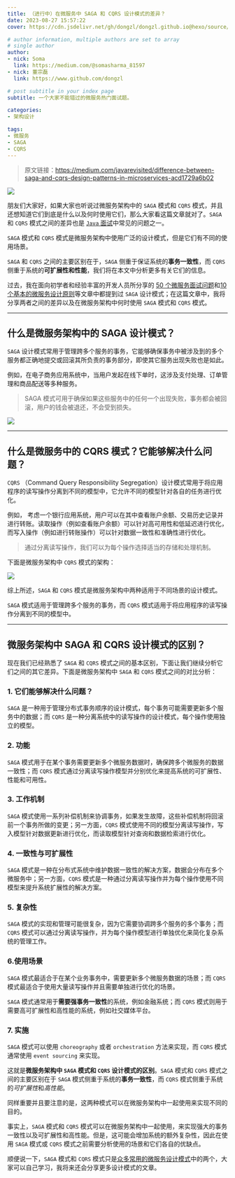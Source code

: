 ```yaml
---
title: （进行中）在微服务中 SAGA 和 CQRS 设计模式的差异？
date: 2023-08-27 15:57:22
cover: https://cdn.jsdelivr.net/gh/dongzl/dongzl.github.io@hexo/source/images/cover/SAGA_vs_CQRS.png

# author information, multiple authors are set to array
# single author
author:
- nick: Soma
  link: https://medium.com/@somasharma_81597
- nick: 董宗磊
  link: https://www.github.com/dongzl

# post subtitle in your index page
subtitle: 一个大家不能错过的微服务热门面试题。

categories:
- 架构设计

tags:
- 微服务
- SAGA
- CQRS
---
```


> 原文链接：https://medium.com/javarevisited/difference-between-saga-and-cqrs-design-patterns-in-microservices-acd1729a6b02

<img src="https://cdn.jsdelivr.net/gh/dongzl/dongzl.github.io@hexo/source/images/2023/23-Difference-Between-SAGA-CQRS-Design-Patterns-Microservices/01.webp"/>

朋友们大家好，如果大家也听说过微服务架构中的 `SAGA` 模式和 `CQRS` 模式，并且还想知道它们到底是什么以及何时使用它们，那么大家看这篇文章就对了。`SAGA` 和 `CQRS` 模式之间的差异也是 [`Java` 面试](https://medium.com/javarevisited/top-10-java-interview-questions-for-3-to-4-years-experienced-programmers-c4bf6d8b5e7b)中常见的问题之一。

`SAGA` 模式和 `CQRS` 模式是微服务架构中使用广泛的设计模式，但是它们有不同的使用场景。

`SAGA` 和 `CQRS` 之间的主要区别在于，`SAGA` 侧重于保证系统的**事务一致性**，而 `CQRS` 侧重于系统的**可扩展性和性能**，我们将在本文中分析更多有关它们的信息。

过去，我在面向初学者和经验丰富的开发人员所分享的 [50 个微服务面试问题](https://medium.com/javarevisited/50-microservices-interview-questions-for-java-programmers-70a4a68c4349)和[10 个基本的微服务设计原则](https://medium.com/javarevisited/10-microservices-design-principles-every-developer-should-know-44f2f69e960f)等文章中都提到过 `SAGA` 设计模式；在这篇文章中，我将分享两者之间的差异以及在微服务架构中何时使用 `SAGA` 模式和 `CQRS` 模式。

<hr />

## 什么是微服务架构中的 SAGA 设计模式？

`SAGA` 设计模式常用于管理跨多个服务的事务，它能够确保事务中被涉及到的多个服务都正确地提交或回滚其所负责的事务部分，即使其它服务出现失败也是如此。

例如，在电子商务应用系统中，当用户发起在线下单时，这涉及支付处理、订单管理和商品配送等多种服务。

> SAGA 模式可用于确保如果这些服务中的任何一个出现失败，事务都会被回滚，用户的钱会被退还，不会受到损失。

<img src="https://cdn.jsdelivr.net/gh/dongzl/dongzl.github.io@hexo/source/images/2023/23-Difference-Between-SAGA-CQRS-Design-Patterns-Microservices/02.webp"/>

<hr />

## 什么是微服务中的 CQRS 模式？它能够解决什么问题？

`CQRS` （Command Query Responsibility Segregation）设计模式常用于将应用程序的读写操作分离到不同的模型中，它允许不同的模型针对各自的任务进行优化。

例如， 考虑一个银行应用系统，用户可以在其中查看账户余额、交易历史记录并进行转账。读取操作（例如查看账户余额）可以针对高可用性和低延迟进行优化，而写入操作（例如进行转账操作）可以针对数据一致性和准确性进行优化。
    
> 通过分离读写操作，我们可以为每个操作选择适当的存储和处理机制。

下面是微服务架构中 `CQRS` 模式的架构：

<img src="https://cdn.jsdelivr.net/gh/dongzl/dongzl.github.io@hexo/source/images/2023/23-Difference-Between-SAGA-CQRS-Design-Patterns-Microservices/03.webp"/>

综上所述，`SAGA` 和 `CQRS` 模式是微服务架构中两种适用于不同场景的设计模式。

`SAGA` 模式适用于管理跨多个服务的事务，而 `CQRS` 模式适用于将应用程序的读写操作分离到不同的模型中。

<hr />

## 微服务架构中 SAGA 和 CQRS 设计模式的区别？

现在我们已经熟悉了 `SAGA` 和 `CQRS` 模式之间的基本区别，下面让我们继续分析它们之间的其它差异。下面是微服务架构中 `SAGA` 和 `CQRS` 模式之间的对比分析：

### 1. 它们能够解决什么问题？

`SAGA` 是一种用于管理分布式事务顺序的设计模式，每个事务可能需要更新多个服务中的数据；而 `CQRS` 是一种分离系统中的读写操作的设计模式，每个操作使用独立的模型。

### 2. 功能

`SAGA` 模式用于在某个事务需要更新多个微服务数据时，确保跨多个微服务的数据一致性；而 `CQRS` 模式通过分离读写操作模型并分别优化来提高系统的可扩展性、性能和可用性。

### 3. 工作机制

`SAGA` 模式使用一系列补偿机制来协调事务，如果发生故障，这些补偿机制将回滚前一个事务所做的变更；另一方面，`CQRS` 模式使用不同的模型分离读写操作，写入模型针对数据更新进行优化，而读取模型针对查询和数据检索进行优化。

### 4. 一致性与可扩展性

`SAGA` 模式是一种在分布式系统中维护数据一致性的解决方案，数据会分布在多个微服务中；另一方面，`CQRS` 模式是一种通过分离读写操作并为每个操作使用不同模型来提升系统扩展性的解决方案。

### 5. 复杂性
   
`SAGA` 模式的实现和管理可能很复杂，因为它需要协调跨多个服务的多个事务；而 `CQRS` 模式可以通过分离读写操作，并为每个操作模型进行单独优化来简化复杂系统的管理工作。

### 6.使用场景

`SAGA` 模式最适合于在某个业务事务中，需要更新多个微服务数据的场景；而 `CQRS` 模式最适合于使用大量读写操作并且需要单独进行优化的场景。

`SAGA` 模式通常用于**需要强事务一致性**的系统，例如金融系统；而 `CQRS` 模式则用于需要高可扩展性和高性能的系统，例如社交媒体平台。

### 7. 实施

`SAGA` 模式可以使用 `choreography` 或者 `orchestration` 方法来实现，而 `CQRS` 模式通常使用 `event sourcing` 来实现。

这就是**微服务架构中 `SAGA` 模式和 `CQRS` 设计模式的区别**。`SAGA` 模式和 `CQRS` 模式之间的主要区别在于 `SAGA` 模式侧重于系统的**事务一致性**，而 `CQRS` 模式侧重于系统的*可扩展性*和*高性能*。

同样重要并且要注意的是，这两种模式可以在微服务架构中一起使用来实现不同的目的。

事实上，`SAGA` 模式和 `CQRS` 模式可以在微服务架构中一起使用，来实现强大的事务一致性以及可扩展性和高性能。但是，这可能会增加系统的额外复杂性，因此在使用 `SAGA` 模式或 `CQRS` 模式之前需要分析使用的场景和它们各自的优缺点。

顺便说一下，`SAGA` 模式和 `CQRS` 模式只是[众多常用的微服务设计模式](https://medium.com/javarevisited/top-10-microservice-design-patterns-for-experienced-developers-f4f5f782810e)中的两个，大家可以自己学习，我将来还会分享更多设计模式的文章。

